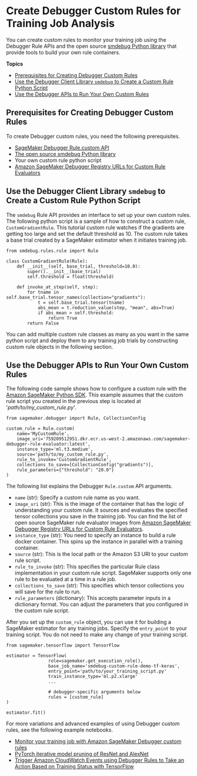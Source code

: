 # Create Debugger Custom Rules for Training Job Analysis<a name="debugger-custom-rules"></a>

You can create custom rules to monitor your training job using the Debugger Rule APIs and the open source [smdebug Python library](https://github.com/awslabs/sagemaker-debugger/) that provide tools to build your own rule containers\. 

**Topics**
+ [Prerequisites for Creating Debugger Custom Rules](#debugger-custom-rules-prerequisite)
+ [Use the Debugger Client Library `smdebug` to Create a Custom Rule Python Script](#debugger-custom-rules-python-script)
+ [Use the Debugger APIs to Run Your Own Custom Rules](#debugger-custom-rules-python-sdk)

## Prerequisites for Creating Debugger Custom Rules<a name="debugger-custom-rules-prerequisite"></a>

To create Debugger custom rules, you need the following prerequisites\.
+ [SageMaker Debugger Rule\.custom API](https://sagemaker.readthedocs.io/en/stable/api/training/debugger.html#sagemaker.debugger.Rule.custom)
+ [The open source smdebug Python library](https://github.com/awslabs/sagemaker-debugger/)
+ Your own custom rule python script
+ [Amazon SageMaker Debugger Registry URLs for Custom Rule Evaluators](debugger-docker-images-rules.md#debuger-custom-rule-registry-ids)

## Use the Debugger Client Library `smdebug` to Create a Custom Rule Python Script<a name="debugger-custom-rules-python-script"></a>

The `smdebug` Rule API provides an interface to set up your own custom rules\. The following python script is a sample of how to construct a custom rule, `CustomGradientRule`\. This tutorial custom rule watches if the gradients are getting too large and set the default threshold as 10\. The custom rule takes a base trial created by a SageMaker estimator when it initiates training job\. 

```
from smdebug.rules.rule import Rule

class CustomGradientRule(Rule):
    def __init__(self, base_trial, threshold=10.0):
        super().__init__(base_trial)
        self.threshold = float(threshold)

    def invoke_at_step(self, step):
        for tname in self.base_trial.tensor_names(collection="gradients"):
            t = self.base_trial.tensor(tname)
            abs_mean = t.reduction_value(step, "mean", abs=True)
            if abs_mean > self.threshold:
                return True
        return False
```

You can add multiple custom rule classes as many as you want in the same python script and deploy them to any training job trials by constructing custom rule objects in the following section\.

## Use the Debugger APIs to Run Your Own Custom Rules<a name="debugger-custom-rules-python-sdk"></a>

The following code sample shows how to configure a custom rule with the [Amazon SageMaker Python SDK](https://sagemaker.readthedocs.io)\. This example assumes that the custom rule script you created in the previous step is located at '*path/to/my\_custom\_rule\.py*'\.

```
from sagemaker.debugger import Rule, CollectionConfig

custom_rule = Rule.custom(
    name='MyCustomRule',
    image_uri='759209512951.dkr.ecr.us-west-2.amazonaws.com/sagemaker-debugger-rule-evaluator:latest', 
    instance_type='ml.t3.medium',     
    source='path/to/my_custom_rule.py', 
    rule_to_invoke='CustomGradientRule',     
    collections_to_save=[CollectionConfig("gradients")], 
    rule_parameters={"threshold": "20.0"}
)
```

The following list explains the Debugger `Rule.custom` API arguments\.
+ `name` \(str\): Specify a custom rule name as you want\.
+ `image_uri` \(str\): This is the image of the container that has the logic of understanding your custom rule\. It sources and evaluates the specified tensor collections you save in the training job\. You can find the list of open source SageMaker rule evaluator images from [Amazon SageMaker Debugger Registry URLs for Custom Rule Evaluators](debugger-docker-images-rules.md#debuger-custom-rule-registry-ids)\.
+ `instance_type` \(str\): You need to specify an instance to build a rule docker container\. This spins up the instance in parallel with a training container\.
+ `source` \(str\): This is the local path or the Amazon S3 URI to your custom rule script\.
+ `rule_to_invoke` \(str\): This specifies the particular Rule class implementation in your custom rule script\. SageMaker supports only one rule to be evaluated at a time in a rule job\.
+ `collections_to_save` \(str\): This specifies which tensor collections you will save for the rule to run\.
+ `rule_parameters` \(dictionary\): This accepts parameter inputs in a dictionary format\. You can adjust the parameters that you configured in the custom rule script\.

After you set up the `custom_rule` object, you can use it for building a SageMaker estimator for any training jobs\. Specify the `entry_point` to your training script\. You do not need to make any change of your training script\.

```
from sagemaker.tensorflow import TensorFlow

estimator = TensorFlow(
                role=sagemaker.get_execution_role(),
                base_job_name='smdebug-custom-rule-demo-tf-keras',
                entry_point='path/to/your_training_script.py'
                train_instance_type='ml.p2.xlarge'
                ...
                
                # debugger-specific arguments below
                rules = [custom_rule]
)

estimator.fit()
```

For more variations and advanced examples of using Debugger custom rules, see the following example notebooks\.
+ [Monitor your training job with Amazon SageMaker Debugger custom rules](https://github.com/awslabs/amazon-sagemaker-examples/blob/master/sagemaker-debugger/tensorflow_keras_custom_rule/tf-keras-custom-rule.ipynb)
+ [PyTorch iterative model pruning of ResNet and AlexNet](https://github.com/awslabs/amazon-sagemaker-examples/tree/master/sagemaker-debugger/pytorch_iterative_model_pruning)
+ [Trigger Amazon CloudWatch Events using Debugger Rules to Take an Action Based on Training Status with TensorFlow](https://github.com/awslabs/amazon-sagemaker-examples/tree/master/sagemaker-debugger/tensorflow_action_on_rule)